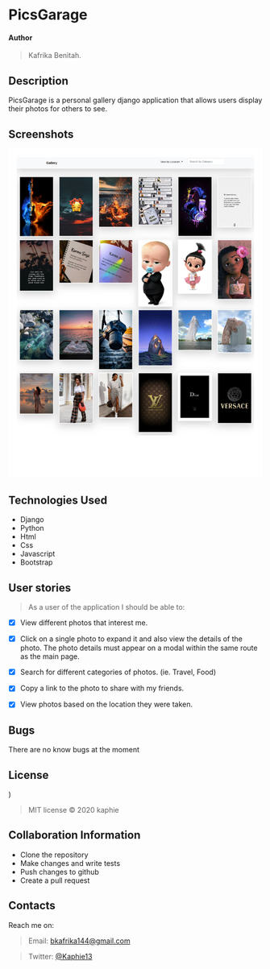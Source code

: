 # PicsGarage

#### Author
> Kafrika Benitah.

## Description
PicsGarage is a personal gallery django application that allows users display their photos for others to see.

## Screenshots

<img src='https://github.com/kaphie/Gallery/blob/master/src/media/img/screencapture-127-0-0-1-8000-2020-05-26-19_57_23.pdf'>

## Technologies Used
* Django
* Python
* Html
* Css
* Javascript
* Bootstrap


## User stories
>As a user of the application I should be able to:

- [X] View different photos that interest me.
- [X] Click on a single photo to expand it and also view the details of the photo. The photo details must appear on a modal within the same route as the main page.
- [X] Search for different categories of photos. (ie. Travel, Food)
- [X] Copy a link to the photo to share with my friends.
- [X] View photos based on the location they were taken.


## Bugs
There are no know bugs at the moment

## License
)
>MIT license &copy;  2020 kaphie
 
## Collaboration Information
* Clone the repository
* Make changes and write tests
* Push changes to github
* Create a pull request

## Contacts
Reach me on:
>Email:  bkafrika144@gmail.com

>Twitter:  [@Kaphie13](https://twitter.com/kaphie13)

